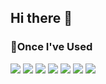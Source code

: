 ## Hi there 👋



### 📑Once I've Used
<img src="https://img.shields.io/badge/python-3776AB?style=for-the-badge&logo=python&logoColor=white">
<img src="https://img.shields.io/badge/anaconda-44A833?style=for-the-badge&logo=anaconda&logoColor=white">
<img src="https://img.shields.io/badge/jupyter-#F37626?style=for-the-badge&logo=jupyter&logoColor=white">

<img src="https://img.shields.io/badge/JAVA-##F7DF1E?style=for-the-badge&logo=JAVA&logoColor=white">
<img src="https://img.shields.io/badge/eclipseide-#2C2255?style=for-the-badge&logo=eclipseide&logoColor=white">

<img src="https://img.shields.io/badge/C-#A8B9CC?style=for-the-badge&logo=C&logoColor=white">
<img src="https://img.shields.io/badge/C++-##00599C?style=for-the-badge&logo=C++&logoColor=white">
<!--
**AIoT-HD/AIoT-HD** is a ✨ _special_ ✨ repository because its `README.md` (this file) appears on your GitHub profile.

Here are some ideas to get you started:

- 🔭 I’m currently working on ...
- 🌱 I’m currently learning ...
- 👯 I’m looking to collaborate on ...
- 🤔 I’m looking for help with ...
- 💬 Ask me about ...
- 📫 How to reach me: ...
- 😄 Pronouns: ...
- ⚡ Fun fact: ...

![Top Langs](https://github-readme-stats.vercel.app/api/top-langs/?username=AIoT-HD)
-->



langue


![js](https://img.shields.io/badge/JavaScript-F7DF1E?style=for-the-badge&logo=JavaScript&logoColor=white)


<img src="https://img.shields.io/badge/C-E34F26?style=for-the-badge&logo=C&logoColor=white">

<img src="https://img.shields.io/badge/C++-1572B6?style=for-the-badge&logo=C++&logoColor=white">


### 🏆Awrds
▶️2023.11.16 한국인터넷방송통신학회-IIBC Start-up Invention Contest 금상

### Baekjoon
[![Solved.ac 프로필](http://mazassumnida.wtf/api/v2/generate_badge?boj=oksusu)](https://solved.ac/oksusu)
